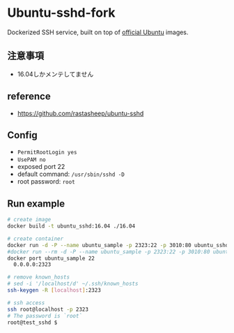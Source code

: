 # Ubuntu-sshd-fork

Dockerized SSH service, built on top of [official Ubuntu](https://registry.hub.docker.com/_/ubuntu/) images.

## 注意事項
 - 16.04しかメンテしてません

## reference
 - https://github.com/rastasheep/ubuntu-sshd

## Config

  - `PermitRootLogin yes`
  - `UsePAM no`
  - exposed port 22
  - default command: `/usr/sbin/sshd -D`
  - root password: `root`

## Run example

```bash
# create image
docker build -t ubuntu_sshd:16.04 ./16.04
```

```bash
# create container
docker run -d -P --name ubuntu_sample -p 2323:22 -p 3010:80 ubuntu_sshd:16.04
#docker run --rm -d -P --name ubuntu_sample -p 2323:22 -p 3010:80 ubuntu_sshd:16.04
docker port ubuntu_sample 22
  0.0.0.0:2323
```

```bash
# remove known_hosts
# sed -i '/localhost/d' ~/.ssh/known_hosts
ssh-keygen -R [localhost]:2323
```

```bash
# ssh access
ssh root@localhost -p 2323
# The password is `root`
root@test_sshd $
```
